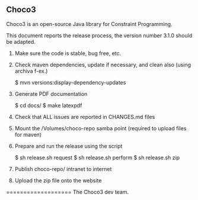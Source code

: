 ## Choco3 ##

Choco3 is an open-source Java library for Constraint Programming.

This document reports the release process, the version number 3.1.0 should be adapted.

1. Make sure the code is stable, bug free, etc.

2. Check maven dependencies, update if necessary, and clean also (using archiva f-ex.)

    $ mvn versions:display-dependency-updates

3. Generate PDF documentation

    $ cd docs/
    $ make latexpdf

4. Check that ALL issues are reported in CHANGES.md files

5. Mount the /Volumes/choco-repo samba point (required to upload files for maven)

6. Prepare and run the release using the script
	
	$ sh release.sh request	
	$ sh release.sh perform
	$ sh release.sh zip

7. Publish choco-repo/ intranet to internet

8. Upload the zip file onto the website

===================
The Choco3 dev team.
